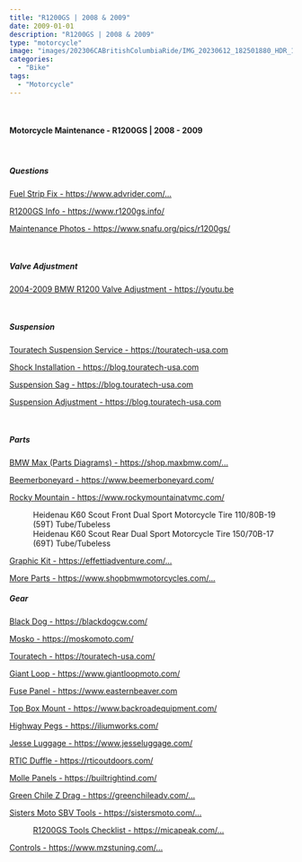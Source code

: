 ```yaml
---
title: "R1200GS | 2008 & 2009"
date: 2009-01-01
description: "R1200GS | 2008 & 2009"
type: "motorcycle"
image: "images/202306CABritishColumbiaRide/IMG_20230612_182501880_HDR_1920x1080x75.jpg"
categories: 
  - "Bike"
tags:
  - "Motorcycle"
---
```


<!-- Start ******************** MyMap01 ******************** Start -->	
<!-- End ******************** MyMap01 ******************* End -->
<!-- Start ******************** Item01 ******************** Start -->	
<br>	
<h4>	
	Motorcycle Maintenance - R1200GS | 2008 - 2009
</h4>	
<br>
<h5>	
	Questions
</h5>
<p>	
  <a 
    href=https://www.advrider.com/f/threads/fuel-strip-fix.844902/page-10#post-32123591
    target="_blank">	
    Fuel Strip Fix - https://www.advrider.com/...
  </a>
</p>
<p>	
  <a 
    href=https://www.r1200gs.info/
    target="_blank">	
    R1200GS Info - https://www.r1200gs.info/
  </a>
</p>
<p>	
  <a 
    href=https://www.snafu.org/pics/r1200gs/
    target="_blank">	
    Maintenance Photos - https://www.snafu.org/pics/r1200gs/
  </a>
</p>
<br>
<h5>	
	Valve Adjustment
</h5>	
<p>	
  <a 
    href=https://youtu.be/oxssvKsoTWQ?si=6WES5SpmCyn9VqWC
    target="_blank">	
    2004-2009 BMW R1200 Valve Adjustment - https://youtu.be
  </a>
</p>
<br>
<h5>	
	Suspension
</h5>
<p>	
  <a 
    href=https://touratech-usa.com/Touratech-Suspension-Service
    target="_blank">	
    Touratech Suspension Service - https://touratech-usa.com
  </a>
</p>
<p>	
  <a 
    href=https://blog.touratech-usa.com/2013/04/17/how-to-bmw-r1200gs-adventure-shock-installation/
    target="_blank">	
    Shock Installation - https://blog.touratech-usa.com
  </a>
</p>
<p>	
  <a 
    href=https://blog.touratech-usa.com/2013/08/06/how-to-setting-suspension-sag/
    target="_blank">	
    Suspension Sag - https://blog.touratech-usa.com
  </a>
</p>
<p>	
  <a 
    href=https://blog.touratech-usa.com/2013/08/08/how-to-adjusting-touratech-suspension/
    target="_blank">	
    Suspension Adjustment - https://blog.touratech-usa.com
  </a>
</p>	
<br>
<h5>	
	Parts
</h5>
<p>	
  <a 
    href=https://shop.maxbmw.com/fiche/DiagramsMain.aspx?vid=51558
    target="_blank">	
    BMW Max (Parts Diagrams)  - https://shop.maxbmw.com/...
  </a>
</p>
<p>	
  <a 
    href=https://www.beemerboneyard.com/
    target="_blank">	
    Beemerboneyard - https://www.beemerboneyard.com/
  </a>
</p>
<p>	
  <a 
    href=https://www.rockymountainatvmc.com/
    target="_blank">	
    Rocky Mountain - https://www.rockymountainatvmc.com/
  </a>
      <p style="margin-left: 3em;">	
        Heidenau K60 Scout Front Dual Sport Motorcycle Tire 110/80B-19 (59T) Tube/Tubeless
        <br>
        Heidenau K60 Scout Rear Dual Sport Motorcycle Tire 150/70B-17 (69T) Tube/Tubeless
      </p>
</p>
<p>	
  <a 
    href=https://effettiadventure.com/en/tag-prodotto/bmw-r-1200-gs-2008-2012/
    target="_blank">	
    Graphic Kit - https://effettiadventure.com/...
  </a>
</p>
<p>	
  <a 
    href=https://www.shopbmwmotorcycles.com/oem-parts/bmw-motorrad-holder-46627671618
    target="_blank">	
    More Parts  - https://www.shopbmwmotorcycles.com/...
  </a>
</p>
<h5>	
	Gear
</h5>	
<p>	
  <a 
    href=https://blackdogcw.com/
    target="_blank">	
    Black Dog - https://blackdogcw.com/
  </a>
</p>
<p>	
  <a 
    href=https://moskomoto.com/
    target="_blank">	
    Mosko - https://moskomoto.com/
  </a>
</p>
<p>	
  <a 
    href=https://touratech-usa.com/
    target="_blank">	
    Touratech - https://touratech-usa.com/
  </a>
</p>
<p>	
  <a 
    href=https://www.giantloopmoto.com/
    target="_blank">	
    Giant Loop - https://www.giantloopmoto.com/
  </a>
</p>
<p>	
  <a 
    href=https://www.easternbeaver.com/Main/Main.html
    target="_blank">	
    Fuse Panel - https://www.easternbeaver.com
  </a>
</p>
<p>	
  <a 
    href=https://www.backroadequipment.com/
    target="_blank">	
    Top Box Mount - https://www.backroadequipment.com/
  </a>
</p>
<p>	
  <a 
    href=https://iliumworks.com/
    target="_blank">	
    Highway Pegs - https://iliumworks.com/
  </a>
</p>
<p>	
  <a 
    href=https://www.jesseluggage.com/
    target="_blank">	
    Jesse Luggage - https://www.jesseluggage.com/
  </a>
</p>
<p>	
  <a 
    href=https://rticoutdoors.com/
    target="_blank">	
    RTIC Duffle - https://rticoutdoors.com/
  </a>
</p>
<p>	
  <a 
    href=https://builtrightind.com/
    target="_blank">	
    Molle Panels - https://builtrightind.com/
  </a>
</p>
<p>	
  <a 
    href=https://greenchileadv.com/collections/z-drag-and-recovery/products/gcag-z-drag-recovery-system
    target="_blank">	
    Green Chile Z Drag - https://greenchileadv.com/...
  </a>
</p>
<p>	
  <a 
    href=https://sistersmoto.com/collections/sbv-tools
    target="_blank">	
    Sisters Moto SBV Tools - https://sistersmoto.com/...
  </a>
</p>
      <p style="margin-left: 3em;">	
        <a
          href=https://micapeak.com/checklists/R12tools.html
          target="_blank">	
          R1200GS Tools Checklist - https://micapeak.com/...
        </a>
      </p>
<p>	
  <a 
    href=https://www.mzstuning.com/
    target="_blank">	
    Controls - https://www.mzstuning.com/...
  </a>
</p>
<!-- End ******************** Item01 ******************** End -->	
